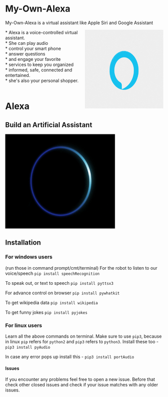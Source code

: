 # My-Own-Alexa
My-Own-Alexa is a virtual assistant like Apple Siri and Google Assistant

<img align="right" src="https://github.com/Gaurang1602/My-Own-Alexa/blob/main/icon_transitions_2.gif" width="250" height="250"/>
*  Alexa is a voice-controlled virtual assistant. <br>
*  She can play audio <br>
*  control your smart phone <br>
*  answer questions <br>
*  and engage your favorite <br>
*  services to keep you organized<br>
*  informed, safe, connected and entertained. <br>
*  she's also your personal shopper.<br>
<br> 

# Alexa
## Build an Artificial Assistant
<img src="https://github.com/Gaurang1602/My-Own-Alexa/blob/main/alexa.gif" width="350" height="300"/>


## Installation
### For windows users
(run those in command prompt/cmt/terminal)
For the robot to listen to our voice/speech
`pip install speechRecognition`

To speak out, or text to speech
`pip install pyttsx3`

For advance control on browser
`pip install pywhatkit`

To get wikipedia data
`pip install wikipedia`

To get funny jokes
`pip install pyjokes`

### For linux users
Learn all the above commands on terminal. Make sure to use `pip3`, because in linux `pip` refers for `python2` and `pip3` refers to `python3`.
Install these too - 
`pip3 install pyAudio`

In case any error pops up install this -
`pip3 install portAudio`

#### Issues
If you encounter any problems feel free to open a new issue. Before that check other closed issues and check if your issue matches with any older issues.

